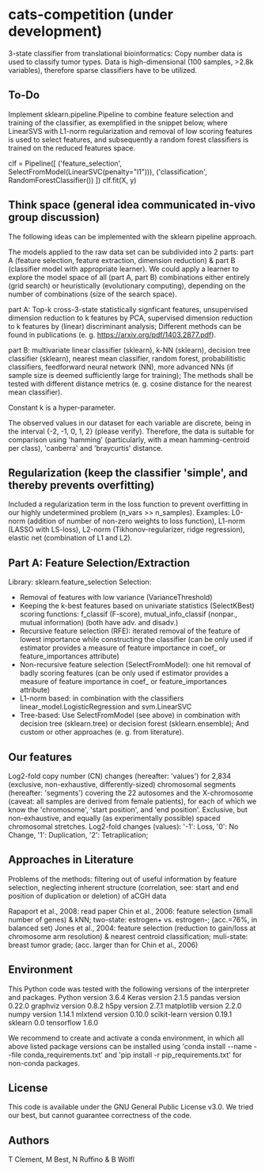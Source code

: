 # cats-competition (under development)
3-state classifier from translational bioinformatics: Copy number data is used to classify tumor types.
Data is high-dimensional (100 samples, >2.8k variables), therefore sparse classifiers have to be utilized.

## To-Do
Implement sklearn.pipeline.Pipeline to combine feature selection and training of the classifier, as exemplified in the snippet below, where LinearSVS with L1-norm regularization and removal of low scoring features is used to select features, and subsequently a random forest classifiers is trained on the reduced features space.

clf = Pipeline([
  ('feature_selection', SelectFromModel(LinearSVC(penalty="l1"))),
  ('classification', RandomForestClassifier())
])
clf.fit(X, y)


## Think space (general idea communicated in-vivo group discussion)
The following ideas can be implemented with the sklearn pipeline approach.

The models applied to the raw data set can be subdivided into 2 parts: part A (feature selection, feature extraction, dimension reduction) & part B (classifier model with appropriate learner). We could apply a learner to explore the model space of all (part A, part B) combinations either entirely (grid search) or heuristically (evolutionary computing), depending on the number of combinations (size of the search space).

part A: Top-k cross-3-state statistically signficant features, unsupervised dimension reduction to k features by PCA, supervised dimension reduction to k features by (linear) discriminant analysis;
Different methods can be found in publications (e. g. https://arxiv.org/pdf/1403.2877.pdf).

part B: multivariate linear classifier (sklearn), k-NN (sklearn), decision tree classifier (sklearn), nearest mean classifier, random forest, probabilitistic classifiers, feedforward neural network (NN), more advanced NNs (if sample size is deemed sufficiently large for training);
The methods shall be tested with different distance metrics (e. g. cosine distance for the nearest mean classifier).

Constant k is a hyper-parameter.

The observed values in our dataset for each variable are discrete, being in the interval {-2, -1, 0, 1, 2} (please verify). Therefore, the data is suitable for comparison using 'hamming' (particularly, with a mean hamming-centroid per class), 'canberra' and 'braycurtis' distance.

## Regularization (keep the classifier 'simple', and thereby prevents overfitting)
Included a regularization term in the loss function to prevent overfitting in our highly undetermined problem (n_vars >> n_samples). Examples: L0-norm (addition of number of non-zero weights to loss function), L1-norm (LASSO with LS-loss), L2-norm (Tikhonov-regularizer, ridge regression), elastic net (combination of L1 and L2).

## Part A: Feature Selection/Extraction
Library: sklearn.feature_selection
Selection:
  - Removal of features with low variance (VarianceThreshold)
  - Keeping the k-best features based on univariate statistics (SelectKBest)
      scoring functions: f_classif (F-score), mutual_info_classif (nonpar., mutual information) (both have adv. and disadv.)
  - Recursive feature selection (RFE): iterated removal of the feature of lowest importance while constructing the classifier (can be only used if estimator provides a measure of feature importance in coef_ or feature_importances attribute)
  - Non-recursive feature selection (SelectFromModel): one hit removal of badly scoring features (can be only used if estimator provides a measure of feature importance in coef_ or feature_importances attribute)
  - L1-norm based: in combination with the classifiers linear_model.LogisticRegression and svm.LinearSVC
  - Tree-based: Use SelectFromModel (see above) in combination with decision tree (sklearn.tree) or decision forest (sklearn.ensemble);
And custom or other approaches (e. g. from literature).
   
## Our features
Log2-fold copy number (CN) changes (hereafter: 'values') for 2,834 (exclusive, non-exhaustive, differently-sized) chromosomal segments (hereafter: 'segments') covering the 22 autosomes and the X-chromosome (caveat: all samples are derived from female patients), for each of which we know the 'chromosome', 'start position', and 'end position'.
Exclusive, but non-exhaustive, and equally (as experimentally possible) spaced chromosomal stretches.
Log2-fold changes (values): '-1': Loss, '0': No Change, '1': Duplication, '2': Tetraplication;

## Approaches in Literature
Problems of the methods: filtering out of useful information by feature selection, neglecting inherent structure (correlation, see: start and end position of duplication or deletion) of aCGH data

Rapaport et al., 2008: read paper
Chin et al., 2006: feature selection (small number of genes) & kNN; two-state: estrogen+ vs. estrogen-; (acc.=76%, in balanced set)
Jones et al., 2004: feature selection (reduction to gain/loss at chromosome arm resolution) & nearest centroid classification; muli-state: breast tumor grade; (acc. larger than for Chin et al., 2006)

## Environment
This Python code was tested with the following versions of the interpreter and packages.
Python version 3.6.4
Keras version 2.1.5
pandas version 0.22.0
graphviz version 0.8.2
h5py version 2.7.1
matplotlib version 2.2.0
numpy version 1.14.1
mlxtend version 0.10.0
scikit-learn version 0.19.1
sklearn 0.0
tensorflow 1.6.0

We recommend to create and activate a conda environment, in which all above listed package versions can be installed using 'conda install --name <EnvironmentName> --file conda_requirements.txt' and 'pip install -r pip_requirements.txt' for non-conda packages.

## License
This code is available under the GNU General Public License v3.0. We tried our best, but cannot guarantee correctness of the code.

## Authors
T Clement, M Best, N Ruffino & B Wölfl


